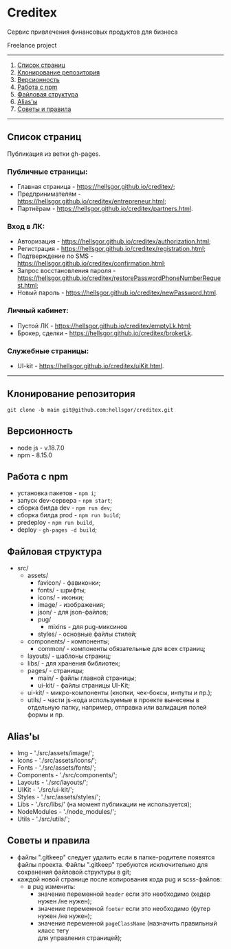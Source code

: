 # Creditex

Сервис привлечения финансовых продуктов для бизнеса

Freelance project

---

1. [Список страниц](#a-page-list-список-страниц-a)
2. [Клонирование репозитория](#a-namerepo-clone-клонирование-репозитория-a)
3. [Версионность](#a-nameversions-версионность-a)
4. [Работа с npm](#a-namenpmcommands-работа-с-npm-a)
5. [Файловая структура](#a-namefile-structure-файловая-структура-a)
6. [Alias'ы](#a-namealias-aliasы-a)
7. [Советы и правила](#a-nametips-and-rules-советы-и-правила-a)

---

## <a name='page-list'>Список страниц</a>

Публикация из ветки gh-pages.

### Публичные страницы:

* Главная страница - https://hellsgor.github.io/creditex/;
* Предпринимателям - https://hellsgor.github.io/creditex/entrepreneur.html;
* Партнёрам - https://hellsgor.github.io/creditex/partners.html.

### Вход в ЛК:

* Авторизация - https://hellsgor.github.io/creditex/authorization.html;
* Регистрация - https://hellsgor.github.io/creditex/registration.html;
* Подтверждение по SMS - https://hellsgor.github.io/creditex/confirmation.html;
* Запрос восстановления
  пароля - https://hellsgor.github.io/creditex/restorePasswordPhoneNumberRequest.html;
* Новый пароль - https://hellsgor.github.io/creditex/newPassword.html.

### Личный кабинет:

* Пустой ЛК - https://hellsgor.github.io/creditex/emptyLk.html;
* Брокер, сделки - https://hellsgor.github.io/creditex/brokerLk.

### Служебные страницы:

* UI-kit - https://hellsgor.github.io/creditex/uiKit.html.

---

## <a name='repo-clone'>Клонирование репозитория</a>

    git clone -b main git@github.com:hellsgor/creditex.git

## <a name='versions'>Версионность</a>

- node js - v.18.7.0
- npm - 8.15.0

## <a name='npmcommands'>Работа с npm</a>

- установка пакетов - `npm i`;
- запуск dev-сервера - `npm start`;
- сборка билда dev - `npm run dev`;
- сборка билда prod - `npm run build`;
- predeploy - `npm run build`,
- deploy - `gh-pages -d build`;

## <a name='file-structure'>Файловая структура</a>

- src/
  - assets/
    - favicon/ - фавиконки;
    - fonts/ - шрифты;
    - icons/ - иконки;
    - image/ - изображения;
    - json/ - для json-файлов;
    - pug/
      - mixins - для pug-миксинов
    - styles/ - основные файлы стилей;
  - components/ - компоненты;
    - common/ - компоненты обязательные для всех страниц;
  - layouts/ - шаблоны страниц;
  - libs/ - для хранения библиотек;
  - pages/ - страницы;
    - main/ - файлы главной страницы;
    - ui-kit/ - файлы страницы UI-Kit;
  - ui-kit/ - микро-компоненты (кнопки, чек-боксы, инпуты и пр.);
  - utils/ - части js-кода используемые в проекте вынесены в отдельную папку,
    например, отправка или валидация полей формы и пр.

## <a name='alias'>Alias'ы</a>

- Img - './src/assets/image/';
- Icons - './src/assets/icons/';
- Fonts - './src/assets/fonts/';
- Components - './src/components/';
- Layouts - './src/layouts/';
- UIKit - './src/ui-kit/';
- Styles - './src/assets/styles/';
- Libs - './src/libs/' (на момент публикации не используется);
- NodeModules - './node_modules/';
- Utils - './src/utils/';

## <a name='tips-and-rules'>Советы и правила</a>

- файлы ".gitkeep" следует удалить если в папке-родителе появятся файлы проекта.
  Файлы ".gitkeep" требуются исключительно для сохранения файловой структуры в
  git;
- каждой новой странице после копирования кода pug и scss-файлов:
  - в pug изменить:
    - значение переменной `header` если это необходимо (хедер нужен /не нужен);
    - значение переменной `footer` если это необходимо (футер нужен /не нужен);
    - значение переменной `pageClassName` (назначить правильный класс
      тегу <main> для управления страницей);

